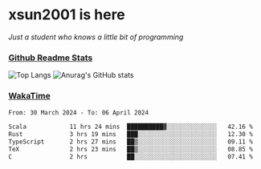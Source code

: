 # xsun2001 is here

*Just a student who knows a little bit of programming*

### [Github Readme Stats](https://github.com/anuraghazra/github-readme-stats)

![Top Langs](https://github-readme-stats.vercel.app/api/top-langs/?username=xsun2001&layout=compact&theme=radical) ![Anurag's GitHub stats](https://github-readme-stats.vercel.app/api?username=xsun2001&show_icons=true&theme=radical)

### [WakaTime](https://wakatime.com)

<!--START_SECTION:waka-->

```txt
From: 30 March 2024 - To: 06 April 2024

Scala            11 hrs 24 mins  ██████████▓░░░░░░░░░░░░░░   42.16 %
Rust             3 hrs 19 mins   ███░░░░░░░░░░░░░░░░░░░░░░   12.30 %
TypeScript       2 hrs 27 mins   ██▒░░░░░░░░░░░░░░░░░░░░░░   09.11 %
TeX              2 hrs 23 mins   ██▒░░░░░░░░░░░░░░░░░░░░░░   08.85 %
C                2 hrs           ██░░░░░░░░░░░░░░░░░░░░░░░   07.41 %
```

<!--END_SECTION:waka-->
